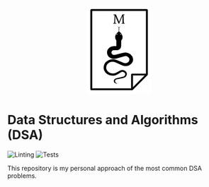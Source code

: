<p align="center">
  <img src="images/my-logo.png">
</p>

# Data Structures and Algorithms (DSA)

![Linting](https://github.com/mario-nunez/algorithms/actions/workflows/linting.yml/badge.svg)
![Tests](https://github.com/mario-nunez/algorithms/actions/workflows/tests.yml/badge.svg)

This repository is my personal approach of the most common DSA problems.
